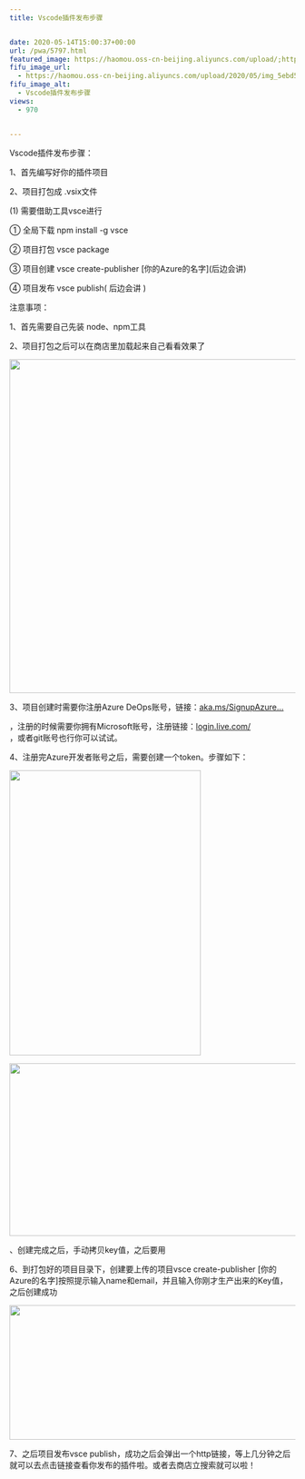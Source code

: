 ```yaml
---
title: Vscode插件发布步骤


date: 2020-05-14T15:00:37+00:00
url: /pwa/5797.html
featured_image: https://haomou.oss-cn-beijing.aliyuncs.com/upload/;https://haomou.oss-cn-beijing.aliyuncs.com/upload/2020/05/img_5ebd5d261df32.png
fifu_image_url:
  - https://haomou.oss-cn-beijing.aliyuncs.com/upload/2020/05/img_5ebd5d261df32.png
fifu_image_alt:
  - Vscode插件发布步骤
views:
  - 970


---
```

<div>
  <p>
    Vscode插件发布步骤：
  </p>
  
  <p>
    1、首先编写好你的插件项目
  </p>
  
  <p>
    2、项目打包成 .vsix文件
  </p>
  
  <p>
    (1) 需要借助工具vsce进行
  </p>
  
  <p>
    ① 全局下载 npm install -g vsce
  </p>
  
  <p>
    ② 项目打包 vsce package
  </p>
  
  <p>
    ③ 项目创建 vsce create-publisher [你的Azure的名字](后边会讲)
  </p>
  
  <p>
    ④ 项目发布 vsce publish( 后边会讲 )
  </p>
  
  <div>
    注意事项：
  </div>
  
  <p>
    1、首先需要自己先装 node、npm工具
  </p>
  
  <p>
    2、项目打包之后可以在商店里加载起来自己看看效果了
  </p>
  
  <p id="kiKlCws">
    <img loading="lazy" width="705" height="588" class="alignnone size-full wp-image-5800 shadow" src="https://haomou.oss-cn-beijing.aliyuncs.com/upload/2020/05/img_5ebd5d261df32.png?x-oss-process=image/quality,q_10/resize,m_lfit,w_200" data-src="https://haomou.oss-cn-beijing.aliyuncs.com/upload/2020/05/img_5ebd5d261df32.png?x-oss-process=image/format,webp" alt="" srcset="https://haomou.oss-cn-beijing.aliyuncs.com/upload/2020/05/img_5ebd5d261df32.png?x-oss-process=image/format,webp 705w, https://haomou.oss-cn-beijing.aliyuncs.com/upload/2020/05/img_5ebd5d261df32.png?x-oss-process=image/quality,q_50/resize,m_fill,w_300,h_250/format,webp 300w" sizes="(max-width: 705px) 100vw, 705px" />
  </p>
  
  <p>
    3、项目创建时需要你注册Azure DeOps账号，链接：<a href="https://aka.ms/SignupAzureDevOps" target="_blank" rel="nofollow noopener noreferrer">aka.ms/SignupAzure…</a>
  </p>
  
  <div>
    ，注册的时候需要你拥有Microsoft账号，注册链接：<a href="https://login.live.com/" target="_blank" rel="nofollow noopener noreferrer">login.live.com/</a>
  </div>
  
  <div>
    ，或者git账号也行你可以试试。
  </div>
  
  <p>
    4、注册完Azure开发者账号之后，需要创建一个token。步骤如下：
  </p>
  
  <p id="EnVDIuq">
    <img loading="lazy" width="337" height="502" class="alignnone size-full wp-image-5801 shadow" src="https://haomou.oss-cn-beijing.aliyuncs.com/upload/2020/05/img_5ebd5d2f1cee0.png?x-oss-process=image/quality,q_10/resize,m_lfit,w_200" data-src="https://haomou.oss-cn-beijing.aliyuncs.com/upload/2020/05/img_5ebd5d2f1cee0.png?x-oss-process=image/format,webp" alt="" srcset="https://haomou.oss-cn-beijing.aliyuncs.com/upload/2020/05/img_5ebd5d2f1cee0.png?x-oss-process=image/format,webp 337w, https://haomou.oss-cn-beijing.aliyuncs.com/upload/2020/05/img_5ebd5d2f1cee0.png?x-oss-process=image/quality,q_50/resize,m_fill,w_201,h_300/format,webp 201w" sizes="(max-width: 337px) 100vw, 337px" />
  </p>
  
  <p id="GefIDAN">
    <img loading="lazy" width="1003" height="304" class="alignnone size-full wp-image-5802 shadow" src="https://haomou.oss-cn-beijing.aliyuncs.com/upload/2020/05/img_5ebd5feadeabb.png?x-oss-process=image/quality,q_10/resize,m_lfit,w_200" data-src="https://haomou.oss-cn-beijing.aliyuncs.com/upload/2020/05/img_5ebd5feadeabb.png?x-oss-process=image/format,webp" alt="" srcset="https://haomou.oss-cn-beijing.aliyuncs.com/upload/2020/05/img_5ebd5feadeabb.png?x-oss-process=image/format,webp 1003w, https://haomou.oss-cn-beijing.aliyuncs.com/upload/2020/05/img_5ebd5feadeabb.png?x-oss-process=image/quality,q_50/resize,m_fill,w_300,h_91/format,webp 300w, https://haomou.oss-cn-beijing.aliyuncs.com/upload/2020/05/img_5ebd5feadeabb.png?x-oss-process=image/quality,q_50/resize,m_fill,w_768,h_233/format,webp 768w, https://haomou.oss-cn-beijing.aliyuncs.com/upload/2020/05/img_5ebd5feadeabb.png?x-oss-process=image/quality,q_50/resize,m_fill,w_800,h_242/format,webp 800w" sizes="(max-width: 1003px) 100vw, 1003px" />
  </p>
  
  <p>
    、创建完成之后，手动拷贝key值，之后要用
  </p>
  
  <p>
    6、到打包好的项目目录下，创建要上传的项目vsce create-publisher [你的Azure的名字]按照提示输入name和email，并且输入你刚才生产出来的Key值，之后创建成功
  </p>
  
  <p id="imPCUii">
    <img loading="lazy" width="1280" height="237" class="alignnone size-full wp-image-5803 shadow" src="https://haomou.oss-cn-beijing.aliyuncs.com/upload/2020/05/img_5ebd5ff6a010d.png?x-oss-process=image/quality,q_10/resize,m_lfit,w_200" data-src="https://haomou.oss-cn-beijing.aliyuncs.com/upload/2020/05/img_5ebd5ff6a010d.png?x-oss-process=image/format,webp" alt="" srcset="https://haomou.oss-cn-beijing.aliyuncs.com/upload/2020/05/img_5ebd5ff6a010d.png?x-oss-process=image/format,webp 1280w, https://haomou.oss-cn-beijing.aliyuncs.com/upload/2020/05/img_5ebd5ff6a010d.png?x-oss-process=image/quality,q_50/resize,m_fill,w_300,h_56/format,webp 300w, https://haomou.oss-cn-beijing.aliyuncs.com/upload/2020/05/img_5ebd5ff6a010d.png?x-oss-process=image/quality,q_50/resize,m_fill,w_768,h_142/format,webp 768w, https://haomou.oss-cn-beijing.aliyuncs.com/upload/2020/05/img_5ebd5ff6a010d.png?x-oss-process=image/quality,q_50/resize,m_fill,w_800,h_148/format,webp 800w" sizes="(max-width: 1280px) 100vw, 1280px" />
  </p>
  
  <p>
    7、之后项目发布vsce publish，成功之后会弹出一个http链接，等上几分钟之后就可以去点击链接查看你发布的插件啦。或者去商店立搜索就可以啦！
  </p>
</div>